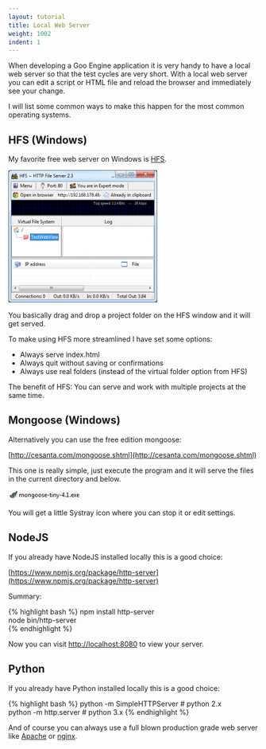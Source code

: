 ```yaml
---
layout: tutorial
title: Local Web Server
weight: 1002
indent: 1
---
```

When developing a Goo Engine application it is very handy to have a local web server so that the test cycles are very short. With a local web server you can edit a script or HTML file and reload the browser and immediately see your change.  

I will list some common ways to make this happen for the most common operating systems.  

## HFS (Windows)

My favorite free web server on Windows is [HFS](http://www.rejetto.com/hfs/).  

![hfs](hfs-300x266.png)  

You basically drag and drop a project folder on the HFS window and it will get served.  

To make using HFS more streamlined I have set some options:  

*   Always serve index.html
*   Always quit without saving or confirmations
*   Always use real folders (instead of the virtual folder option from HFS)

The benefit of HFS: You can serve and work with multiple projects at the same time.  

## Mongoose (Windows)

Alternatively you can use the free edition mongoose:  

[http://cesanta.com/mongoose.shtml](http://cesanta.com/mongoose.shtml)  

This one is really simple, just execute the program and it will serve the files in the current directory and below.  

[![mongoose](mongoose.png)](mongoose.png)  

You will get a little Systray icon where you can stop it or edit settings.  

## NodeJS

If you already have NodeJS installed locally this is a good choice:  

[https://www.npmjs.org/package/http-server](https://www.npmjs.org/package/http-server)  

Summary:

{% highlight bash %}
npm install http-server  
node bin/http-server  
{% endhighlight %}

Now you can visit [http://localhost:8080](http://localhost:8080) to view your server.  

## Python

If you already have Python installed locally this is a good choice:  

{% highlight bash %}
python -m SimpleHTTPServer # python 2.x  
python -m http.server # python 3.x
{% endhighlight %}

And of course you can always use a full blown production grade web server like [Apache](http://httpd.apache.org) or [nginx](http://nginx.org).